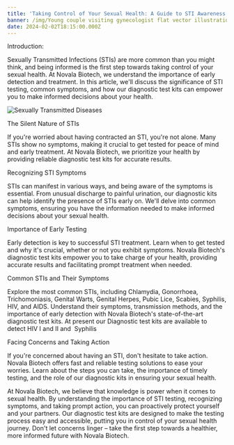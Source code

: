 ```yaml
---
title: 'Taking Control of Your Sexual Health: A Guide to STI Awareness and Testing'
banner: /img/Young couple visiting gynecologist flat vector illustration.jpg
date: 2024-02-02T18:15:00.000Z
---
```


Introduction:

Sexually Transmitted Infections (STIs) are more common than you might think, and being informed is the first step towards taking control of your sexual health. At Novala Biotech, we understand the importance of early detection and treatment. In this article, we'll discuss the significance of STI testing, common symptoms, and how our diagnostic test kits can empower you to make informed decisions about your health.

![](</img/Young couple visiting gynecologist flat vector illustration.jpg> "Sexually Transmitted Diseases")

The Silent Nature of STIs

If you're worried about having contracted an STI, you're not alone. Many STIs show no symptoms, making it crucial to get tested for peace of mind and early treatment. At Novala Biotech, we prioritize your health by providing reliable diagnostic test kits for accurate results.

Recognizing STI Symptoms

STIs can manifest in various ways, and being aware of the symptoms is essential. From unusual discharge to painful urination, our diagnostic kits can help identify the presence of STIs early on. We'll delve into common symptoms, ensuring you have the information needed to make informed decisions about your sexual health.

Importance of Early Testing

Early detection is key to successful STI treatment. Learn when to get tested and why it's crucial, whether or not you exhibit symptoms. Novala Biotech's diagnostic test kits empower you to take charge of your health, providing accurate results and facilitating prompt treatment when needed.

Common STIs and Their Symptoms

Explore the most common STIs, including Chlamydia, Gonorrhoea, Trichomoniasis, Genital Warts, Genital Herpes, Pubic Lice, Scabies, Syphilis, HIV, and AIDS. Understand their symptoms, transmission methods, and the importance of early detection with Novala Biotech's state-of-the-art diagnostic test kits. At present our Diagnostic test kits are available to
detect HIV I and II and  Syphilis 

Facing Concerns and Taking Action

If you're concerned about having an STI, don't hesitate to take action. Novala Biotech offers fast and reliable testing solutions to ease your worries. Learn about the steps you can take, the importance of timely testing, and the role of our diagnostic kits in ensuring your sexual health.

At Novala Biotech, we believe that knowledge is power when it comes to sexual health. By understanding the importance of STI testing, recognizing symptoms, and taking prompt action, you can proactively protect yourself and your partners. Our diagnostic test kits are designed to make the testing process easy and accessible, putting you in control of your sexual
health journey. Don't let concerns linger – take the first step towards a healthier, more informed future with Novala Biotech.
